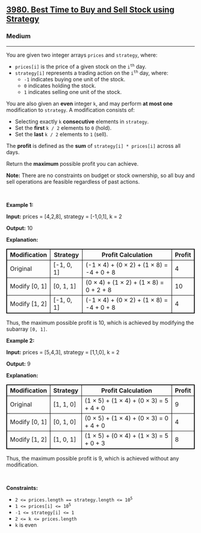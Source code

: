 <h2><a href="https://leetcode.com/problems/best-time-to-buy-and-sell-stock-using-strategy">3980. Best Time to Buy and Sell Stock using Strategy</a></h2><h3>Medium</h3><hr><p>You are given two integer arrays <code>prices</code> and <code>strategy</code>, where:</p>

<ul>
	<li><code>prices[i]</code> is the price of a given stock on the <code>i<sup>th</sup></code> day.</li>
	<li><code>strategy[i]</code> represents a trading action on the <code>i<sup>th</sup></code> day, where:
	<ul>
		<li><code>-1</code> indicates buying one unit of the stock.</li>
		<li><code>0</code> indicates holding the stock.</li>
		<li><code>1</code> indicates selling one unit of the stock.</li>
	</ul>
	</li>
</ul>

<p>You are also given an <strong>even</strong> integer <code>k</code>, and may perform <strong>at most one</strong> modification to <code>strategy</code>. A modification consists of:</p>

<ul>
	<li>Selecting exactly <code>k</code> <strong>consecutive</strong> elements in <code>strategy</code>.</li>
	<li>Set the <strong>first</strong> <code>k / 2</code> elements to <code>0</code> (hold).</li>
	<li>Set the <strong>last</strong> <code>k / 2</code> elements to <code>1</code> (sell).</li>
</ul>

<p>The <strong>profit</strong> is defined as the <strong>sum</strong> of <code>strategy[i] * prices[i]</code> across all days.</p>

<p>Return the <strong>maximum</strong> possible profit you can achieve.</p>

<p><strong>Note:</strong> There are no constraints on budget or stock ownership, so all buy and sell operations are feasible regardless of past actions.</p>

<p>&nbsp;</p>
<p><strong class="example">Example 1:</strong></p>

<div class="example-block">
<p><strong>Input:</strong> <span class="example-io">prices = [4,2,8], strategy = [-1,0,1], k = 2</span></p>

<p><strong>Output:</strong> <span class="example-io">10</span></p>

<p><strong>Explanation:</strong></p>

<table style="border: 1px solid black;">
	<thead>
		<tr>
			<th style="border: 1px solid black;">Modification</th>
			<th style="border: 1px solid black;">Strategy</th>
			<th style="border: 1px solid black;">Profit Calculation</th>
			<th style="border: 1px solid black;">Profit</th>
		</tr>
	</thead>
	<tbody>
		<tr>
			<td style="border: 1px solid black;">Original</td>
			<td style="border: 1px solid black;">[-1, 0, 1]</td>
			<td style="border: 1px solid black;">(-1 &times; 4) + (0 &times; 2) + (1 &times; 8) = -4 + 0 + 8</td>
			<td style="border: 1px solid black;">4</td>
		</tr>
		<tr>
			<td style="border: 1px solid black;">Modify [0, 1]</td>
			<td style="border: 1px solid black;">[0, 1, 1]</td>
			<td style="border: 1px solid black;">(0 &times; 4) + (1 &times; 2) + (1 &times; 8) = 0 + 2 + 8</td>
			<td style="border: 1px solid black;">10</td>
		</tr>
		<tr>
			<td style="border: 1px solid black;">Modify [1, 2]</td>
			<td style="border: 1px solid black;">[-1, 0, 1]</td>
			<td style="border: 1px solid black;">(-1 &times; 4) + (0 &times; 2) + (1 &times; 8) = -4 + 0 + 8</td>
			<td style="border: 1px solid black;">4</td>
		</tr>
	</tbody>
</table>

<p>Thus, the maximum possible profit is 10, which is achieved by modifying the subarray <code>[0, 1]</code>​​​​​​​.</p>
</div>

<p><strong class="example">Example 2:</strong></p>

<div class="example-block">
<p><strong>Input:</strong> <span class="example-io">prices = [5,4,3], strategy = [1,1,0], k = 2</span></p>

<p><strong>Output:</strong> <span class="example-io">9</span></p>

<p><strong>Explanation:</strong></p>

<div class="example-block">
<table style="border: 1px solid black;">
	<thead>
		<tr>
			<th style="border: 1px solid black;">Modification</th>
			<th style="border: 1px solid black;">Strategy</th>
			<th style="border: 1px solid black;">Profit Calculation</th>
			<th style="border: 1px solid black;">Profit</th>
		</tr>
	</thead>
	<tbody>
		<tr>
			<td style="border: 1px solid black;">Original</td>
			<td style="border: 1px solid black;">[1, 1, 0]</td>
			<td style="border: 1px solid black;">(1 &times; 5) + (1 &times; 4) + (0 &times; 3) = 5 + 4 + 0</td>
			<td style="border: 1px solid black;">9</td>
		</tr>
		<tr>
			<td style="border: 1px solid black;">Modify [0, 1]</td>
			<td style="border: 1px solid black;">[0, 1, 0]</td>
			<td style="border: 1px solid black;">(0 &times; 5) + (1 &times; 4) + (0 &times; 3) = 0 + 4 + 0</td>
			<td style="border: 1px solid black;">4</td>
		</tr>
		<tr>
			<td style="border: 1px solid black;">Modify [1, 2]</td>
			<td style="border: 1px solid black;">[1, 0, 1]</td>
			<td style="border: 1px solid black;">(1 &times; 5) + (0 &times; 4) + (1 &times; 3) = 5 + 0 + 3</td>
			<td style="border: 1px solid black;">8</td>
		</tr>
	</tbody>
</table>

<p>Thus, the maximum possible profit is 9, which is achieved without any modification.</p>
</div>
</div>

<p>&nbsp;</p>
<p><strong>Constraints:</strong></p>

<ul>
	<li><code>2 &lt;= prices.length == strategy.length &lt;= 10<sup>5</sup></code></li>
	<li><code>1 &lt;= prices[i] &lt;= 10<sup>5</sup></code></li>
	<li><code>-1 &lt;= strategy[i] &lt;= 1</code></li>
	<li><code>2 &lt;= k &lt;= prices.length</code></li>
	<li><code>k</code> is even</li>
</ul>
